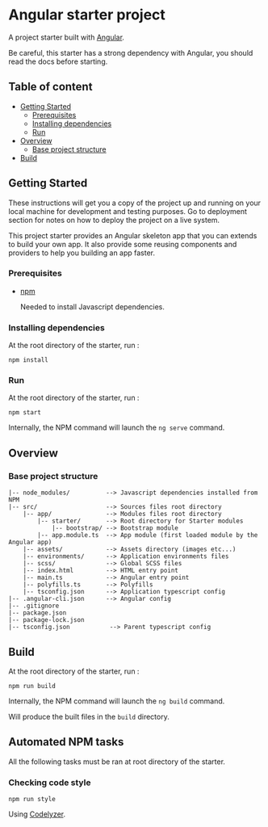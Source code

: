 # Angular starter project

A project starter built with [Angular](https://angular.io/).

Be careful, this starter has a strong dependency with Angular, you should read the docs before starting.


## Table of content
* [Getting Started](#getting-started)
    * [Prerequisites](#prerequisites)
    * [Installing dependencies](#installing-dependencies)
    * [Run](#run)
* [Overview](#overview)
    * [Base project structure](#base-project-structure)
* [Build](#build)
    

## Getting Started

These instructions will get you a copy of the project up and running on your local machine for development and testing purposes. 
Go to deployment section for notes on how to deploy the project on a live system.

This project starter provides an Angular skeleton app that you can extends to build your own app. It also provide some 
reusing components and providers to help you building an app faster.

### Prerequisites

* [npm](https://www.npmjs.com/get-npm) 

    Needed to install Javascript dependencies.
    
    
### Installing dependencies

At the root directory of the starter, run :

```shell
npm install
```

### Run

At the root directory of the starter, run :

```shell
npm start
```

Internally, the NPM command will launch the ``ng serve`` command.

## Overview

### Base project structure

```
|-- node_modules/          --> Javascript dependencies installed from NPM
|-- src/                   --> Sources files root directory
    |-- app/               --> Modules files root directory
        |-- starter/       --> Root directory for Starter modules
            |-- bootstrap/ --> Bootstrap module
        |-- app.module.ts  --> App module (first loaded module by the Angular app)
    |-- assets/            --> Assets directory (images etc...)
    |-- environments/      --> Application environments files
    |-- scss/              --> Global SCSS files
    |-- index.html         --> HTML entry point
    |-- main.ts            --> Angular entry point
    |-- polyfills.ts       --> Polyfills
    |-- tsconfig.json      --> Application typescript config
|-- .angular-cli.json      --> Angular config
|-- .gitignore         
|-- package.json       
|-- package-lock.json  
|-- tsconfig.json           --> Parent typescript config
```

## Build

At the root directory of the starter, run :

```shell
npm run build
```

Internally, the NPM command will launch the ``ng build`` command.

Will produce the built files in the ``build`` directory.


## Automated NPM tasks

All the following tasks must be ran at root directory of the starter.

### Checking code style
```shell
npm run style
```
Using [Codelyzer](https://github.com/mgechev/codelyzer).


